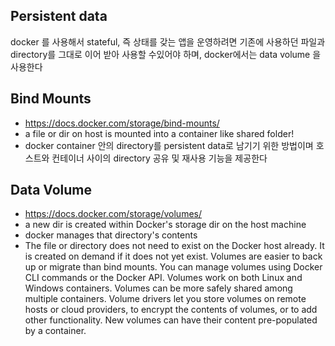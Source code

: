 ## Persistent data 
docker 를 사용해서 stateful, 즉 상태를 갖는 앱을 운영하려면 기존에 사용하던 파일과 directory를 그대로 이어 받아 사용할 수있어야 하며, docker에서는 data volume 을 사용한다 


## Bind Mounts 
* https://docs.docker.com/storage/bind-mounts/ 
* a file or dir on host is mounted into a container like shared folder!
* docker container 안의 directory를 persistent data로 남기기 위한 방법이며 호스트와 컨테이너 사이의 directory 공유 및 재사용 기능을 제공한다 
## Data Volume 
* https://docs.docker.com/storage/volumes/
* a new dir is created within Docker's storage dir on the host machine 
* docker manages that directory's contents 
* The file or directory does not need to exist on the Docker host already. It is created on demand if it does not yet exist.
Volumes are easier to back up or migrate than bind mounts.
You can manage volumes using Docker CLI commands or the Docker API.
Volumes work on both Linux and Windows containers.
Volumes can be more safely shared among multiple containers.
Volume drivers let you store volumes on remote hosts or cloud providers, to encrypt the contents of volumes, or to add other functionality.
New volumes can have their content pre-populated by a container.